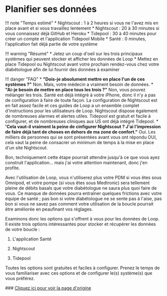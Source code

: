 #  Planifier ses données

!!! note "Temps estimé"
    * Nightscout : 1 à 2 heures si vous ne l'avez mis en place avant et si vous travaillez lentement
    * Nightscout : 20 à 30 minutes si vous connaissez déjà GitHub et Heroku
    * Tidepool : 30 à 40 minutes pour créer un compte et l'application Tidepool Mobile
    * Santé : 0 minutes, l'application fait déjà partie de votre système

!!! warning "Résumé"
    * Jetez un coup d'oeil sur les trois principaux systèmes qui peuvent stocker et afficher les données de Loop
    * Mettez en place Tidepool ou Nightscout avant votre prochain rendez-vous chez votre diabétologue afin de lui fournir des données à examiner

!!! danger "FAQ"
    * **"Dois-je absolument mettre en place l'un de ces systèmes ?"** Non. Mais, votre médecin a vraiment besoin de données.
    * **"Ai-je besoin de mettre en place tous les trois ?"** Non, vous pouvez mélanger les trois. Santé est déjà intégré à votre iPhone, donc il n'y a pas de configuration à faire de toute façon. La configuration de Nightscout est en fait assez facile et ces guides de Loop a un ensemble complet d'instructions pour les utilisateurs de Loop. Nightscout dispose également de nombreuses alarmes et alertes utiles. Tidepool est gratuit et facile à configurer, et de nombreuses cliniques aux US ont déjà intégré Tidepool.
    * **'Cela vaut-il vraiment la peine de cinfigurer Nightscout ? J'ai l'impression de faire déjà tant de choses en dehors de ma zone de confort."** Oui. Les milliers de personnes qui se sont présentées avant vous ont répondu OUI, cela vaut la peine de consacrer un minimum de temps à la mise en place d'un site Nightscout.

Bon, techniquement cette étape pourrait attendre jusqu'à ce que vous ayez construit l'application... mais j'ai votre attention maintenant, donc j'en profite.

Avec l'utilisation de Loop, vous n'utiliserez plus votre PDM si vous êtes sous Omnipod, et votre pompe (si vous êtes sous Medtronic) sera tellement pleine de débits basals que votre diabétologue ne saura plus quoi faire de vous. Ce manque de données pourra entraîner quelques frictions avec votre équipe de santé ; pas bon si votre diabétologue ne se sente pas à l'aise, pas bon si vous ne savez pas comment votre utilisation de la boucle pourrait être améliorée en peaufinant vos réglages.

Examinons donc les options qui s'offrent à vous pour les données de Loop. Il existe trois options intéressantes pour stocker et récupérer les données de votre boucle :

1. L'application Santé

2. Nightscout

3. Tidepool

Toutes les options sont gratuites et faciles à configurer. Prenez le temps de vous familiariser avec ces options et de configurer le(s) système(s) que vous préférez.

### [Cliquez ici pour voir la page d'origine](https://loopkit.github.io/loopdocs/build/step11/)
